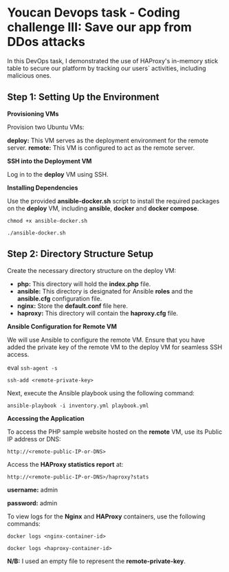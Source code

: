 # Youcan Devops task - Coding challenge III: Save our app from DDos attacks

In this DevOps task, I demonstrated the use of HAProxy's in-memory stick table to secure our platform by tracking our users` activities, including malicious ones.

## __Step 1: Setting Up the Environment__

__Provisioning VMs__

Provision two Ubuntu VMs:

__deploy:__ This VM serves as the deployment environment for the remote server.
__remote:__ This VM is configured to act as the remote server.

__SSH into the Deployment VM__

Log in to the __deploy__ VM using SSH.

__Installing Dependencies__

Use the provided __ansible-docker.sh__ script to install the required packages on the __deploy__ VM, including __ansible__, __docker__ and __docker compose__.

`chmod +x ansible-docker.sh`

`./ansible-docker.sh`

## __Step 2: Directory Structure Setup__

Create the necessary directory structure on the deploy VM:

- __php:__ This directory will hold the __index.php__ file.
- __ansible:__ This directory is designated for Ansible __roles__ and the __ansible.cfg__ configuration file.
- __nginx:__ Store the __default.conf__ file here.
- __haproxy:__ This directory will contain the __haproxy.cfg__ file.

__Ansible Configuration for Remote VM__

We will use Ansible to configure the remote VM. Ensure that you have added the private key of the remote VM to the deploy VM for seamless SSH access.

eval `ssh-agent -s`

`ssh-add <remote-private-key>`

Next, execute the Ansible playbook using the following command:

`ansible-playbook -i inventory.yml playbook.yml`

__Accessing the Application__

To access the PHP sample website hosted on the __remote__ VM, use its Public IP address or DNS:

`http://<remote-public-IP-or-DNS>`

Access the __HAProxy statistics report__ at:

`http://<remote-public-IP-or-DNS>/haproxy?stats`

__username:__ admin

__password:__ admin

To view logs for the __Nginx__ and __HAProxy__ containers, use the following commands:

`docker logs <nginx-container-id>`

`docker logs <haproxy-container-id>`

__N/B:__ 
I used an empty file to represent the __remote-private-key__.



